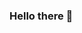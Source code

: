 ### Hello there 👋

<!--
**NicolasPck/NicolasPck** is a ✨ _special_ ✨ repository because its `README.md` (this file) appears on your GitHub profile.

Here are some ideas to get you started:


### 📫 How to reach me: nicolaspoeck@yahoo.com
